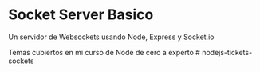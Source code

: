 # Socket Server Basico

Un servidor de Websockets usando Node, Express y Socket.io

Temas cubiertos en mi curso de Node de cero a experto
#   n o d e j s - t i c k e t s - s o c k e t s  
 